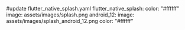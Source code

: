 #update flutter_native_splash.yaml
flutter_native_splash:
  color: "#ffffff"
  image: assets/images/splash.png
  android_12:
    image:  assets/images/splash_android_12.png
    color: "#ffffff"
